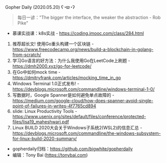 Gopher Daily (2020.05.20) ʕ◔ϖ◔ʔ

>每日一谚："The bigger the interface, the weaker the abstraction - Rob Pike"

* 慕课实战课：k8s实战 - https://coding.imooc.com/class/284.html

1. 推荐超长文! 使用Go重头构建一个区块链 - https://www.freecodecamp.org/news/build-a-blockchain-in-golang-from-scratch/
2. 学习Go语言的好方法：为什么我使用Go在LeetCode上刷题 - https://dmh2000.xyz/go-for-leetcode/
3. 在Go中如何mock time - https://dmitryfrank.com/articles/mocking_time_in_go
4. Windows Terminal 1.0正式发布! - https://devblogs.microsoft.com/commandline/windows-terminal-1-0/
5. 写数据时，Google Spanner是如何避免单点故障的 - https://medium.com/google-cloud/how-does-spanner-avoid-single-point-of-failures-in-writes-4f7765cd894
6. slide: Linux Productivity Tools - https://www.usenix.org/sites/default/files/conference/protected-files/lisa19_maheshwari.pdf
7. Linux BUILD 2020大会关于Windows子系统2(WSL2)的信息汇总 - https://devblogs.microsoft.com/commandline/the-windows-subsystem-for-linux-build-2020-summary/

* gopherdaily归档：https://github.com/bigwhite/gopherdaily
* 编辑：Tony Bai (https://tonybai.com)
